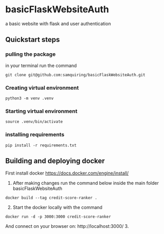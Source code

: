 # basicFlaskWebsiteAuth
a basic website with flask and user authentication

## Quickstart steps
### pulling the package
in your terminal run the command 
```commandline
git clone git@github.com:samquiring/basicFlaskWebsiteAuth.git
```
### Creating virtual environment
```commandline
python3 -m venv .venv
```
### Starting virtual environment
```commandline
source .venv/bin/activate
```

### installing requirements
```commandline
pip install -r requirements.txt
```

## Building and deploying docker
First install docker https://docs.docker.com/engine/install/
1. After making changes run the command below inside the main folder basicFlaskWebsiteAuth
```commandline
docker build --tag credit-score-ranker .
```
2. Start the docker locally with the command
```commandline
docker run -d -p 3000:3000 credit-score-ranker
```
And connect on your browser on: http://localhost:3000/
3. 

